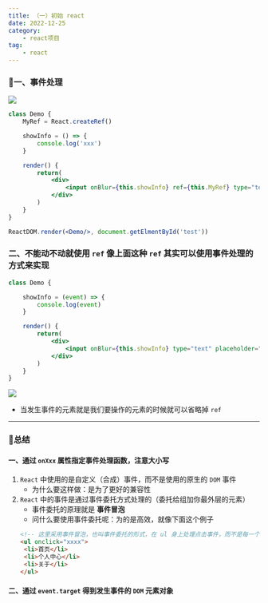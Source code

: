```yaml
---
title: （一）初始 react
date: 2022-12-25
category:
    - react项目
tag: 
    - react
---
```


### 🎄一、事件处理
![](https://image.zswei.xyz/img/202301182139577.png)

```jsx
class Demo {
    MyRef = React.createRef()

    showInfo = () => {
        console.log('xxx')
    }

    render() {
        return(
            <div>
                <input onBlur={this.showInfo} ref={this.MyRef} type="text" placeholder="点击按钮提示信息"/>
            </div>
        )
    }
}

ReactDOM.render(<Demo/>, document.getElmentById('test'))
```
### 二、不能动不动就使用 `ref` 像上面这种 `ref` 其实可以使用事件处理的方式来实现
```jsx
class Demo {

    showInfo = (event) => {
        console.log(event)
    }

    render() {
        return(
            <div>
                <input onBlur={this.showInfo} type="text" placeholder="点击按钮提示信息"/>
            </div>
        )
    }
}

```

![](https://image.zswei.xyz/img/202301182334150.png)

- 当发生事件的元素就是我们要操作的元素的时候就可以省略掉 `ref`

******

### 💖总结
#### 一、通过 `onXxx` 属性指定事件处理函数，注意大小写
1. `React` 中使用的是自定义（合成）事件，而不是使用的原生的 `DOM` 事件
   - 为什么要这样做：是为了更好的兼容性
2. `React` 中的事件是通过事件委托方式处理的（委托给组加你最外层的元素）
   - 事件委托的原理就是 **事件冒泡** 
   - 问什么要使用事件委托呢：为的是高效，就像下面这个例子
   ```html
   <!-- 这里采用事件冒泡，也叫事件委托的形式，在 ul 身上处理点击事件，而不是每一个 li 单独去添加 -->
   <ul onclick="xxxx">
    <li>首页</li>
    <li>个人中心</li>
    <li>关于</li>
   </ul>
   ```

#### 二、通过 `event.target` 得到发生事件的 `DOM` 元素对象

